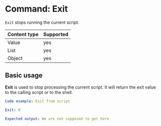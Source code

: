 # Command: Exit

`Exit` stops running the current script.

| Content type | Supported |
|--------------|-----------|
| Value        | yes       |
| List         | yes       |
| Object       | yes       |

## Basic usage

**Exit** is used to stop processing the current script. It will return the exit value to the calling script or to the
shell.

```yaml script
Code example: Exit from script

Exit: 0

Expected output: We are not supposed to get here
```